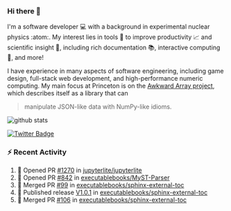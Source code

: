 ### Hi there 👋 

I'm a software developer 💻 with a background in experimental nuclear physics :atom:. My interest lies in tools :wrench: to improve productivity :chart_with_upwards_trend: and scientific insight :telescope:, including rich documentation 📚, interactive computing 🧮, and more! 

I have experience in many aspects of software engineering, including game design, full-stack web development, and high-performance numeric computing. My main focus at Princeton is on the [Awkward Array project](awkward-array.org/), which describes itself as a library that can 
> manipulate JSON-like data with NumPy-like idioms.

![github stats](https://github-readme-stats.vercel.app/api?username=agoose77&show_icons=true&hide_rank=true&hide_title=true&bg_color=30,e76445,904e95&text_color=efe3ec&icon_color=efe3ec)
<!--
**agoose77/agoose77** is a ✨ _special_ ✨ repository because its `README.md` (this file) appears on your GitHub profile.

Here are some ideas to get you started:

- 🔭 I’m currently working on ...
- 🌱 I’m currently learning ...
- 👯 I’m looking to collaborate on ...
- 🤔 I’m looking for help with ...
- 💬 Ask me about ...
- 📫 How to reach me: ...
- 😄 Pronouns: ...
- ⚡ Fun fact: ...
-->

[![Twitter Badge](https://img.shields.io/twitter/follow/agoose77?style=flat-square&logo=Twitter&logoColor=white&color=cornflowerblue)](https://twitter.com/agoose77)

### :zap: Recent Activity

<!--START_SECTION:activity-->
1. 💪 Opened PR [#1270](https://github.com/jupyterlite/jupyterlite/pull/1270) in [jupyterlite/jupyterlite](https://github.com/jupyterlite/jupyterlite)
2. 💪 Opened PR [#842](https://github.com/executablebooks/MyST-Parser/pull/842) in [executablebooks/MyST-Parser](https://github.com/executablebooks/MyST-Parser)
3. 🎉 Merged PR [#99](https://github.com/executablebooks/sphinx-external-toc/pull/99) in [executablebooks/sphinx-external-toc](https://github.com/executablebooks/sphinx-external-toc)
4. 🚀 Published release [V1.0.1](https://github.com/executablebooks/sphinx-external-toc/releases/tag/v1.0.1) in [executablebooks/sphinx-external-toc](https://github.com/executablebooks/sphinx-external-toc)
5. 🎉 Merged PR [#106](https://github.com/executablebooks/sphinx-external-toc/pull/106) in [executablebooks/sphinx-external-toc](https://github.com/executablebooks/sphinx-external-toc)
<!--END_SECTION:activity-->

